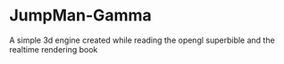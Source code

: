 # JumpMan-Gamma
A simple 3d engine created while reading the opengl superbible and the realtime rendering book
